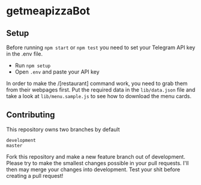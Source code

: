 # getmeapizzaBot

## Setup

Before running ```npm start``` or ```npm test``` you need to set your Telegram API key in the .env file.  
- Run ```npm setup```
- Open ```.env``` and paste your API key

In order to make the /[restaurant] command work, you need to grab them from
their webpages first. Put the required data in the `lib/data.json` file and
take a look at `lib/menu.sample.js` to see how to download the menu cards.

## Contributing

This repository owns two branches by default  

`development`  
`master`  

Fork this repository and make a new feature branch out of development. Please try to make the smallest changes possible in your pull requests. I'll then may merge your changes into development. Test your shit before creating a pull request!
